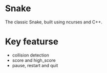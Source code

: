 # Snake
The classic Snake, built using ncurses and C++.

# Key featurse
- collision detection
- score and high_score
- pause, restart and quit

